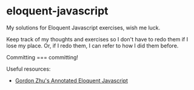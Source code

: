 # eloquent-javascript
My solutions for Eloquent Javascript exercises, wish me luck. 

Keep track of my thoughts and exercises so I don't have to redo them if I lose my place. Or, if I redo them, I can refer to how I did them before. 

Committing === committing! 

Useful resources:
* [Gordon Zhu's Annotated Eloquent Javascript](https://docs.google.com/document/d/1aa2-HtUglQrAps31s4LdTPVsiFb1BxhyjZolxeezzcI/edit)